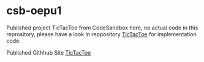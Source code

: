 # csb-oepu1

Published project TicTacToe from CodeSandbox here, no actual code in this reprository, please have a look in reppository [TicTacToe](https://github.com/natarajchakraborty/TicTacToe) for implementation code.

Published Githhub Site [TicTacToe](https://natarajchakraborty.github.io/csb-oepu1/)
